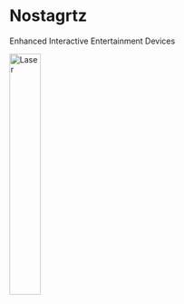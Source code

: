 # Nostagrtz

Enhanced Interactive Entertainment Devices

<img src="https://i.pinimg.com/originals/31/43/e4/3143e4572edc38823735ad82ec71d617.gif" alt="Laser" style="width:33%;">
